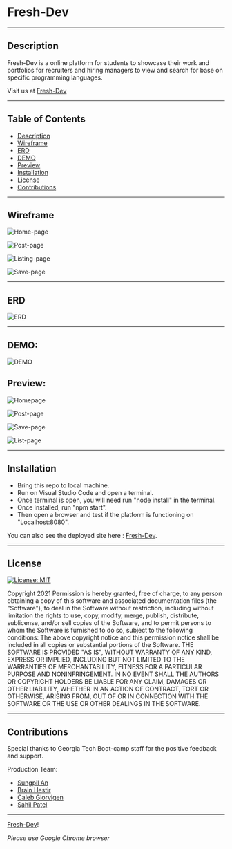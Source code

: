 # Fresh-Dev

---
 ## Description
  Fresh-Dev is a online platform for students to showcase their work and portfolios for recruiters and hiring managers to view and search for base on specific programming languages. 
  
  
  Visit us at [Fresh-Dev](https://fresh-dev.herokuapp.com/)     

---
  ## Table of Contents
* [Description](#Description)
* [Wireframe](#Wireframe)
* [ERD](#ERD)
* [DEMO](#DEMO)
* [Preview](#Preview)
* [Installation](#installation)
* [License](#license)
* [Contributions](#contributions)


  
---
## Wireframe 
![Home-page](./public/img/home.png)

![Post-page](./public/img/post.png)

![Listing-page](./public/img/listing.png)

![Save-page](./public/img/save-page.png)

---
## ERD 
![ERD](./public/img/ERD.png)

---
## DEMO:
![DEMO](./public/img/demo.gif)

## Preview: 
![Homepage](./public/img/final-homepage.png)

![Post-page](./public/img/final-post-page.png)

![Save-page](./public/img/saved-post-page.png)

![List-page](./public/img/final-list-page.png)

---
## Installation
 - Bring this repo to local machine. 
 - Run on Visual Studio Code and open a terminal. 
 - Once terminal is open, you will need run "node install" in the terminal. 
 - Once installed, run "npm start". 
 - Then open a browser and test if the platform is functioning on "Localhost:8080". 
 
 You can also see the deployed site here : [Fresh-Dev](https://fresh-dev.herokuapp.com/).  

---

## License  

[![License: MIT](https://img.shields.io/badge/License-MIT-yellow.svg)](https://opensource.org/licenses/MIT)

Copyright 2021
Permission is hereby granted, free of charge, to any person obtaining a copy of this software and associated documentation files (the "Software"), to deal in the Software without restriction, including without limitation the rights to use, copy, modify, merge, publish, distribute, sublicense, and/or sell copies of the Software, and to permit persons to whom the Software is furnished to do so, subject to the following conditions:
The above copyright notice and this permission notice shall be included in all copies or substantial portions of the Software.
THE SOFTWARE IS PROVIDED "AS IS", WITHOUT WARRANTY OF ANY KIND, EXPRESS OR IMPLIED, INCLUDING BUT NOT LIMITED TO THE WARRANTIES OF MERCHANTABILITY, FITNESS FOR A PARTICULAR PURPOSE AND NONINFRINGEMENT. IN NO EVENT SHALL THE AUTHORS OR COPYRIGHT HOLDERS BE LIABLE FOR ANY CLAIM, DAMAGES OR OTHER LIABILITY, WHETHER IN AN ACTION OF CONTRACT, TORT OR OTHERWISE, ARISING FROM, OUT OF OR IN CONNECTION WITH THE SOFTWARE OR THE USE OR OTHER DEALINGS IN THE SOFTWARE.

---
## Contributions
Special thanks to Georgia Tech Boot-camp staff for the positive feedback and support. 

Production Team:

- [Sungpil An](https://github.com/ahnlok)
- [Brain Hestir](https://github.com/brhestir)
- [Caleb Glorvigen](https://github.com/Glorvi23)
- [Sahil Patel](https://github.com/Spatel134)

---

[Fresh-Dev](https://fresh-dev.herokuapp.com/)! 

 *Please use Google Chrome browser*


